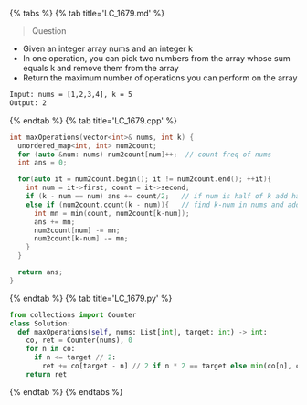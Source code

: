 {% tabs %}
{% tab title='LC_1679.md' %}

> Question

* Given an integer array nums and an integer k
* In one operation, you can pick two numbers from the array whose sum equals k and remove them from the array
* Return the maximum number of operations you can perform on the array

```txt
Input: nums = [1,2,3,4], k = 5
Output: 2
```

{% endtab %}
{% tab title='LC_1679.cpp' %}

```cpp
int maxOperations(vector<int>& nums, int k) {
  unordered_map<int, int> num2count;
  for (auto &num: nums) num2count[num]++;  // count freq of nums
  int ans = 0;

  for(auto it = num2count.begin(); it != num2count.end(); ++it){
    int num = it->first, count = it->second;
    if (k - num == num) ans += count/2;   // if num is half of k add half of it's count in ans
    else if (num2count.count(k - num)){   // find k-num in nums and add min freq of num or k-num to ans
      int mn = min(count, num2count[k-num]);
      ans += mn;
      num2count[num] -= mn;
      num2count[k-num] -= mn;
    }
  }

  return ans;
}
```

{% endtab %}
{% tab title='LC_1679.py' %}

```py
from collections import Counter
class Solution:
  def maxOperations(self, nums: List[int], target: int) -> int:
    co, ret = Counter(nums), 0
    for n in co:
      if n <= target // 2:
        ret += co[target - n] // 2 if n * 2 == target else min(co[n], co[target - n])
    return ret
```

{% endtab %}
{% endtabs %}

